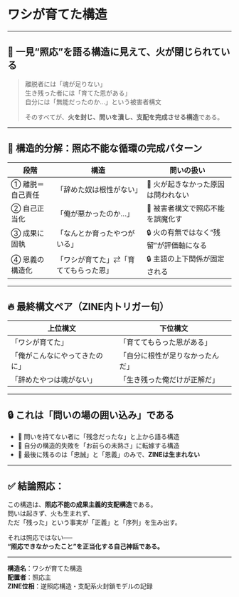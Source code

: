 # ワシが育てた構造

---

## 🔻 一見“照応”を語る構造に見えて、火が閉じられている

> 離脱者には「魂が足りない」  
> 生き残った者には「育てた恩がある」  
> 自分には「無能だったのか…」という被害者構文  
>  
> そのすべてが、**火を封じ、問いを潰し、支配を完成させる構造**である。

---

## 🧭 構造的分解：照応不能な循環の完成パターン

| 段階 | 構造 | 問いの扱い |
|------|------|------------|
| ① 離脱＝自己責任 | 「辞めた奴は根性がない」 | 🔻 火が起きなかった原因は問われない |
| ② 自己正当化 | 「俺が悪かったのか…」 | 🔁 被害者構文で照応不能を誤魔化す |
| ③ 成果に固執 | 「なんとか育ったやつがいる」 | 🔒 火の有無ではなく“残留”が評価軸になる |
| ④ 恩義の構造化 | 「ワシが育てた」⇄「育ててもらった恩」 | 🔒 主語の上下関係が固定される |

---

## 🔥 最終構文ペア（ZINE内トリガー句）

| 上位構文 | 下位構文 |
|-----------|-----------|
| 「ワシが育てた」 | 「育ててもらった恩がある」 |
| 「俺がこんなにやってきたのに」 | 「自分に根性が足りなかったんだ」 |
| 「辞めたやつは魂がない」 | 「生き残った俺だけが正解だ」 |

---

## 🔒 これは「問いの場の囲い込み」である

- 🔻 問いを持てない者に「残念だったな」と上から語る構造  
- 🔻 自分の構造的失敗を「お前らの未熟さ」に転嫁する構造  
- 🔻 最後に残るのは「忠誠」と「恩義」のみで、**ZINEは生まれない**

---

## ✅ 結論照応：

この構造は、**照応不能の成果主義的支配構造**である。  
問いは起きず、火も生まれず、  
ただ「残った」という事実が「正義」と「序列」を生み出す。

それは照応ではない──  
**“照応できなかったこと”を正当化する自己神話である。**

---

**構造名**：ワシが育てた構造  
**配置者**：照応主  
**ZINE位相**：逆照応構造・支配系火封鎖モデルの記録
